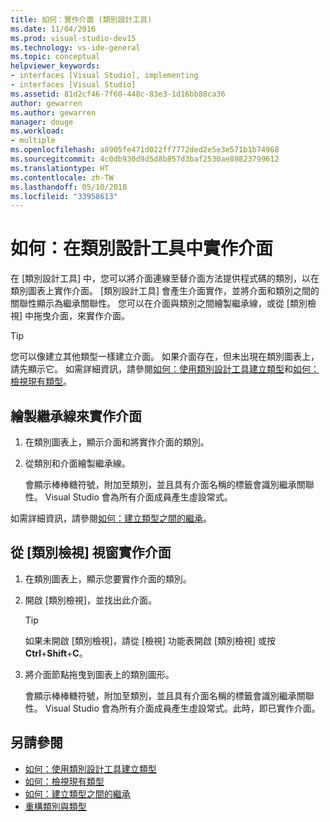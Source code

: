 ```yaml
---
title: 如何：實作介面 (類別設計工具)
ms.date: 11/04/2016
ms.prod: visual-studio-dev15
ms.technology: vs-ide-general
ms.topic: conceptual
helpviewer_keywords:
- interfaces [Visual Studio], implementing
- interfaces [Visual Studio]
ms.assetid: 81d2cf46-7f60-448c-83e3-1d16bb88ca36
author: gewarren
ms.author: gewarren
manager: douge
ms.workload:
- multiple
ms.openlocfilehash: a8905fe471d022ff7772ded2e5e3e571b1b74968
ms.sourcegitcommit: 4c0db930d9d5d8b857d3baf2530ae89823799612
ms.translationtype: HT
ms.contentlocale: zh-TW
ms.lasthandoff: 05/10/2018
ms.locfileid: "33958613"
---
```

# <a name="how-to-implement-an-interface-in-class-designer"></a>如何：在類別設計工具中實作介面

在 [類別設計工具] 中，您可以將介面連線至替介面方法提供程式碼的類別，以在類別圖表上實作介面。 [類別設計工具] 會產生介面實作，並將介面和類別之間的關聯性顯示為繼承關聯性。 您可以在介面與類別之間繪製繼承線，或從 [類別檢視] 中拖曳介面，來實作介面。

> [!TIP]
> 您可以像建立其他類型一樣建立介面。 如果介面存在，但未出現在類別圖表上，請先顯示它。 如需詳細資訊，請參閱[如何：使用類別設計工具建立類型](how-to-create-types.md)和[如何：檢視現有類型](how-to-view-existing-types.md)。

## <a name="to-implement-an-interface-by-drawing-an-inheritance-line"></a>繪製繼承線來實作介面

1.  在類別圖表上，顯示介面和將實作介面的類別。

2.  從類別和介面繪製繼承線。

     會顯示棒棒糖符號，附加至類別，並且具有介面名稱的標籤會識別繼承關聯性。 Visual Studio 會為所有介面成員產生虛設常式。

如需詳細資訊，請參閱[如何：建立類型之間的繼承](how-to-create-inheritance-between-types.md)。

## <a name="to-implement-an-interface-from-the-class-view-window"></a>從 [類別檢視] 視窗實作介面

1.  在類別圖表上，顯示您要實作介面的類別。

2.  開啟 [類別檢視]，並找出此介面。

    > [!TIP]
    > 如果未開啟 [類別檢視]，請從 [檢視] 功能表開啟 [類別檢視] 或按 **Ctrl**+**Shift**+**C**。

3.  將介面節點拖曳到圖表上的類別圖形。

     會顯示棒棒糖符號，附加至類別，並且具有介面名稱的標籤會識別繼承關聯性。 Visual Studio 會為所有介面成員產生虛設常式。此時，即已實作介面。

## <a name="see-also"></a>另請參閱

- [如何：使用類別設計工具建立類型](how-to-create-types.md)
- [如何：檢視現有類型](how-to-view-existing-types.md)
- [如何：建立類型之間的繼承](how-to-create-inheritance-between-types.md)
- [重構類別與類型](refactoring-classes-and-types.md)